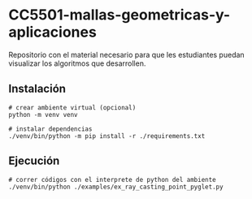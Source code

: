 # CC5501-mallas-geometricas-y-aplicaciones

Repositorio con el material necesario para que les estudiantes puedan visualizar los algoritmos que desarrollen.

## Instalación

```shell
# crear ambiente virtual (opcional)
python -m venv venv

# instalar dependencias
./venv/bin/python -m pip install -r ./requirements.txt
```

## Ejecución

```shell
# correr códigos con el interprete de python del ambiente
./venv/bin/python ./examples/ex_ray_casting_point_pyglet.py
```
